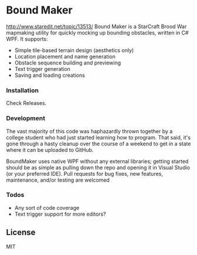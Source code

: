 # Bound Maker

http://www.staredit.net/topic/13513/
Bound Maker is a StarCraft Brood War mapmaking utility for quickly mocking up bounding obstacles, written in C# WPF. It supports:

  - Simple tile-based terrain design (aesthetics only)
  - Location placement and name generation
  - Obstacle sequence building and previewing
  - Text trigger generation
  - Saving and loading creations


### Installation

Check Releases.

### Development

The vast majority of this code was haphazardly thrown together by a college student who had just started learning how to program. That said, it's gone through a hasty cleanup over the course of a weekend to get in a state where it can be uploaded to GitHub.

BoundMaker uses native WPF without any external libraries; getting started should be as simple as pulling down the repo and opening it in Visual Studio (or your preferred IDE). Pull requests for bug fixes, new features, maintenance, and/or testing are welcomed

### Todos

 - Any sort of code coverage
 - Text trigger support for more editors?

License
----

MIT


